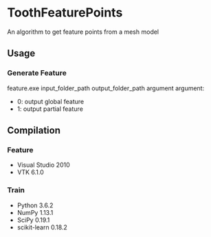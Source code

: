 # ToothFeaturePoints
An algorithm to get feature points from a mesh model

## Usage

### Generate Feature
feature.exe input_folder_path output_folder_path argument
argument:
- 0: output global feature
- 1: output partial feature

## Compilation

### Feature
- Visual Studio 2010
- VTK 6.1.0

### Train
- Python 3.6.2
- NumPy 1.13.1
- SciPy 0.19.1
- scikit-learn 0.18.2
